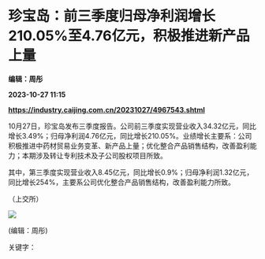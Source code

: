 # 珍宝岛：前三季度归母净利润增长210.05%至4.76亿元，积极推进新产品上量
**编辑：周彤**

**2023-10-27 11:15**

**https://industry.caijing.com.cn/20231027/4967543.shtml**

10月27日，珍宝岛发布三季度报告。公司前三季度实现营业收入34.32亿元，同比增长3.49%；归母净利润4.76亿元，同比增长210.05%。业绩增长主要系：公司积极推进中药材贸易业务变革、新产品上量；优化整合产品销售结构，改善盈利能力；本期涉及转让专利技术及子公司股权项目所致。

其中，第三季度实现营业收入8.45亿元，同比增长0.9%；归母净利润1.32亿元，同比增长254%，主要系公司优化整合产品销售结构，改善盈利能力所致。

（上交所）

![](https://tx1.cdn.caijing.com.cn/2014-03-27/114048455.jpg)

(编辑：周彤)

关键字：